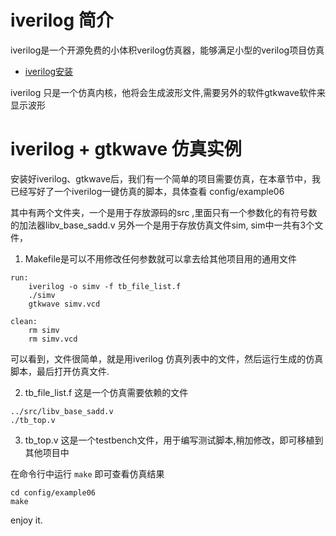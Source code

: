 
# iverilog 简介
iverilog是一个开源免费的小体积verilog仿真器，能够满足小型的verilog项目仿真
* [iverilog安装](https://blog.csdn.net/codeten/article/details/17852689)

iverilog 只是一个仿真内核，他将会生成波形文件,需要另外的软件gtkwave软件来显示波形

# iverilog + gtkwave 仿真实例
安装好iverilog、gtkwave后，我们有一个简单的项目需要仿真，在本章节中，我已经写好了一个iverilog一键仿真的脚本，具体查看 config/example06

其中有两个文件夹，一个是用于存放源码的src ,里面只有一个参数化的有符号数的加法器libv_base_sadd.v
另外一个是用于存放仿真文件sim, sim中一共有3个文件，
1. Makefile是可以不用修改任何参数就可以拿去给其他项目用的通用文件
```shell
run:
    iverilog -o simv -f tb_file_list.f
    ./simv
    gtkwave simv.vcd

clean:
    rm simv
    rm simv.vcd
```
可以看到，文件很简单，就是用iverilog 仿真列表中的文件，然后运行生成的仿真脚本，最后打开仿真文件.

2. tb_file_list.f 这是一个仿真需要依赖的文件
```
../src/libv_base_sadd.v                                                                                                                                   
./tb_top.v
```

3. tb_top.v 这是一个testbench文件，用于编写测试脚本,稍加修改，即可移植到其他项目中

在命令行中运行 `make` 即可查看仿真结果
```shell
cd config/example06
make              
```

enjoy it.

